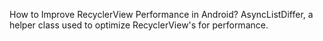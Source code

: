How to Improve RecyclerView Performance in Android?
AsyncListDiffer, a helper class used to optimize RecyclerView's for performance.

